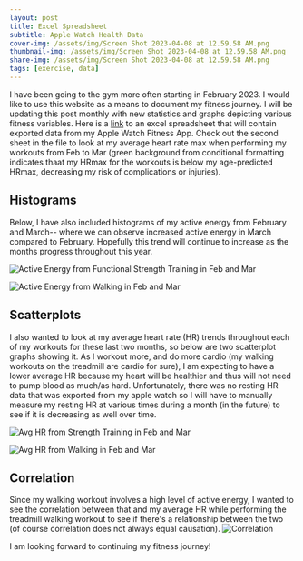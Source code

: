 ```yaml
---
layout: post
title: Excel Spreadsheet
subtitle: Apple Watch Health Data
cover-img: /assets/img/Screen Shot 2023-04-08 at 12.59.58 AM.png
thumbnail-img: /assets/img/Screen Shot 2023-04-08 at 12.59.58 AM.png
share-img: /assets/img/Screen Shot 2023-04-08 at 12.59.58 AM.png
tags: [exercise, data]
---
```


I have been going to the gym more often starting in February 2023. I would like to use this website as a means to document my fitness journey. I will be updating this post monthly with new statistics and graphs depicting various fitness variables. Here is a [link](https://github.com/sara-xue/KNES381Final/files/11193926/KNES.381.Website.xlsx) to an excel spreadsheet that will contain exported data from my Apple Watch Fitness App. Check out the second sheet in the file to look at my average heart rate max when performing my workouts from Feb to Mar (green background from conditional formatting indicates thaat my HRmax for the workouts is below my age-predicted HRmax, decreasing my risk of complications or injuries).

## Histograms ##
Below, I have also included histograms of my active energy from February and March-- where we can observe increased active energy in March compared to February. Hopefully this trend will continue to increase as the months progress throughout this year. 

![Active Energy from Functional Strength Training in Feb and Mar](https://user-images.githubusercontent.com/123666862/230709850-1ec0ab83-8053-478c-a9c8-2191a2d66ae7.png)

![Active Energy from Walking in Feb and Mar](https://user-images.githubusercontent.com/123666862/230709881-bc264db2-d9d5-435a-82e0-7801b7d2dc67.png)

## Scatterplots ##
I also wanted to look at my average heart rate (HR) trends throughout each of my workouts for these last two months, so below are two scatterplot graphs showing it. As I workout more, and do more cardio (my walking workouts on the treadmill are cardio for sure), I am expecting to have a lower average HR because my heart will be healthier and thus will not need to pump blood as much/as hard. Unfortunately, there was no resting HR data that was exported from my apple watch so I will have to manually measure my resting HR at various times during a month (in the future) to see if it is decreasing as well over time.


![Avg HR from Strength Training in Feb and Mar](https://user-images.githubusercontent.com/123666862/230749778-edf76bef-6e8c-46dc-816e-7bb27e74c1e3.png)


![Avg HR from Walking in Feb and Mar](https://user-images.githubusercontent.com/123666862/230749772-8a686ea3-a949-4a9e-b130-a2691932eb31.png)


## Correlation ##
Since my walking workout involves a high level of active energy, I wanted to see the correlation between that and my average HR while performing the treadmill walking workout to see if there's a relationship between the two (of course correlation does not always equal causation).
![Correlation](https://user-images.githubusercontent.com/123666862/230997080-d3cbcc23-ee62-4c0f-b952-bc20ad2587cf.png)


I am looking forward to continuing my fitness journey!



